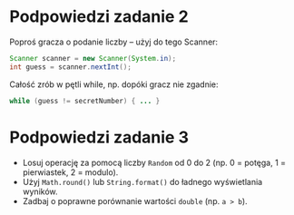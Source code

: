 # Podpowiedzi zadanie 2
Poproś gracza o podanie liczby – użyj do tego Scanner:
```java
Scanner scanner = new Scanner(System.in);
int guess = scanner.nextInt();
```

Całość zrób w pętli while, np. dopóki gracz nie zgadnie:
```java
while (guess != secretNumber) { ... }
```

# Podpowiedzi zadanie 3
- Losuj operację za pomocą liczby `Random` od 0 do 2 (np. 0 = potęga, 1 = pierwiastek, 2 = modulo).
- Użyj `Math.round()` lub `String.format()` do ładnego wyświetlania wyników.
- Zadbaj o poprawne porównanie wartości `double` (np. `a > b`).
